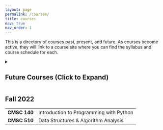 ```yaml
---
layout: page
permalink: /courses/
title: courses
nav: true
nav_order: 1
---
```


This is a directory of courses past, present, and future. As courses become active, they will link to a course site where you can find the syllabus and course schedule for each.  

<details>
    <summary> <h2>Future Courses (Click to Expand)</h2> </summary>
    <p>
    
    |     |     |
    | --- | --- |
    | **CMSC 140**  | Introduction to Programming with Python |
    | **CMSC 150** | Introduction to Computer Science    |        
    </p>
    
</details>

## Fall 2022

|     |     |
| --- | --- |
| **CMSC 140**  | Introduction to Programming with Python |
| **CMSC 510** | Data Structures & Algorithm Analysis    |